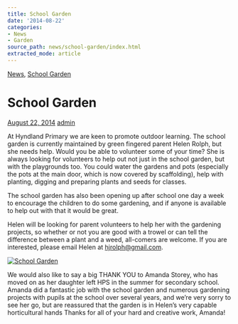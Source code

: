 ```yaml
---
title: School Garden
date: '2014-08-22'
categories:
- News
- Garden
source_path: news/school-garden/index.html
extracted_mode: article
---
```

[News](category/news/), [School Garden](category/garden/)

# School Garden

[August 22, 2014](news/school-garden/) [admin](author/admin/)

At Hyndland Primary we are keen to promote outdoor learning. The school garden is currently maintained by green fingered parent Helen Rolph, but she needs help. Would you be able to volunteer some of your time? She is always looking for volunteers to help out not just in the school garden, but with the playgrounds too. You could water the gardens and pots (especially the pots at the main door, which is now covered by scaffolding), help with planting, digging and preparing plants and seeds for classes.

The school garden has also been opening up after school one day a week to encourage the children to do some gardening, and if anyone is available to help out with that it would be great.

Helen will be looking for parent volunteers to help her with the gardening projects, so whether or not you are good with a trowel or can tell the difference between a plant and a weed, all-comers are welcome. If you are interested, please email Helen at [hjrolph@gmail.com](mailto:hjrolph@gmail.com).

[![School Garden](/assets/images/2014/08/garden-300x213.jpg)](/assets/images/2014/08/garden.jpg)

We would also like to say a big THANK YOU to Amanda Storey, who has moved on as her daughter left HPS in the summer for secondary school. Amanda did a fantastic job with the school garden and numerous gardening projects with pupils at the school over several years, and we’re very sorry to see her go, but are reassured that the garden is in Helen’s very capable horticultural hands Thanks for all of your hard and creative work, Amanda!

&nbsp;
